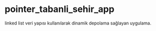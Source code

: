 # pointer_tabanli_sehir_app
linked list veri yapısı kullanılarak dinamik depolama sağlayan uygulama.
